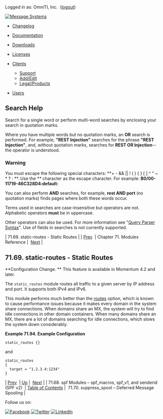 Logged in as: OmniTI, Inc.  ([logout](https://support.messagesystems.com/logout.php))

[![Message Systems](https://support.messagesystems.com/images/ms-white205.png)](https://support.messagesystems.com/start.php) 

*   [Changelog](https://support.messagesystems.com/start.php?show=changelog)
*   [Documentation](https://support.messagesystems.com/docs/)
*   [Downloads](https://support.messagesystems.com/start.php)

*   [Licenses](https://support.messagesystems.com/license_summary.php)
*   <a href="">Clients</a>
    *   [Support](https://support.messagesystems.com/cs.php)
    *   [Add/Edit](https://support.messagesystems.com/edit_client.php)
    *   [Legal/Products](https://support.messagesystems.com/edit_products.php)
*   [Users](https://support.messagesystems.com/edit_customer.php)

## Search Help

Search for a single word or perform multi-word searches by enclosing your search in quotation marks.

Where you have multiple words but no quotation marks, an **OR** search is performed. For example, **"REST Injection"** searches for the phrase **"REST Injection"**, and, without quotation marks, searches for **REST OR Injection**--the operator is understood.

### Warning

You must escape the following special characters: **+ - && || ! ( ) { } [ ] ^ " ~ * ? : \**. Use the **\** character as the escape character. For example: **B0/00-11719-46C328D4\:default\:**

You can also perform **AND** searches, for example, **rest AND port** (no quotation marks) finds pages where both these words occur.

Terms used in searches are case-insensitive but operators are not. Alphabetic operators **must** be in uppercase.

Other operators can also be used. For more information see "[Query Parser Syntax](https://lucene.apache.org/core/old_versioned_docs/versions/3_0_0/queryparsersyntax.html)". Use of fields in searches is not currently supported.

| 71.69. static-routes - Static Routes |
| [Prev](modules.spf.php)  | Chapter 71. Modules Reference |  [Next](modules.suppress_spool.php) |

## 71.69. static-routes - Static Routes

<a class="indexterm" name="idp23182208"></a>

**Configuration Change. ** This feature is available in Momentum 4.2 and later.

The `static_routes` module routes all traffic to a given server by IP address and port. It supports both IPv4 and IPv6.

This module performs much better than the [routes](conf.ref.routes.php "routes") option, which is known to cause performance issues because it makes every domain in the system share connections. When domains share an MX, the system will try to find idle connections in other domain containers. When many domains share an MX, there are a lot of domains searching for idle connections, which slows the system down considerably.

<a name="modules.static_routes.example"></a>

**Example 71.94. Example Configuration**

`static_routes {}`

and

```
static_routes
{
  target = "1.2.3.4:1234"
}
```

| [Prev](modules.spf.php)  | [Up](modules.php) |  [Next](modules.suppress_spool.php) |
| 71.68. spf Modules – spf_macros, spf_v1, and senderid (SPF v2)  | [Table of Contents](index.php) |  71.70. suppress_spool – Deferred Message Spooling |

Follow us on:

[![Facebook](https://support.messagesystems.com/images/icon-facebook.png)](http://www.facebook.com/messagesystems) [![Twitter](https://support.messagesystems.com/images/icon-twitter.png)](http://twitter.com/#!/MessageSystems) [![LinkedIn](https://support.messagesystems.com/images/icon-linkedin.png)](http://www.linkedin.com/company/message-systems)